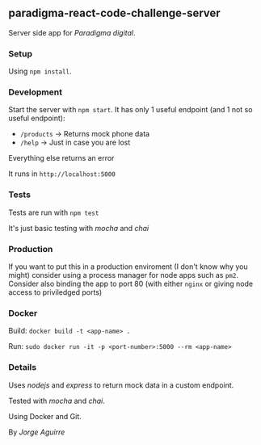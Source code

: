 ## paradigma-react-code-challenge-server

Server side app for *Paradigma digital*.

### Setup

Using `npm install`.

### Development

Start the server with `npm start`. It has only 1 useful endpoint (and 1 not so useful endpoint):

- `/products` -> Returns mock phone data
- `/help` -> Just in case you are lost

Everything else returns an error

It runs in `http://localhost:5000`

### Tests

Tests are run with `npm test`

It's just basic testing with *mocha* and *chai*

### Production

If you want to put this in a production enviroment (I don't know why you might)
consider using a process manager for node apps such as `pm2`. Consider also
binding the app to port 80 (with either `nginx` or giving node access to
priviledged ports)

### Docker

Build: `docker build -t <app-name> .`

Run: `sudo docker run -it -p <port-number>:5000 --rm <app-name>`

### Details

Uses *nodejs* and *express* to return mock data in a custom endpoint.

Tested with *mocha* and *chai*.

Using Docker and Git.

By _Jorge Aguirre_
